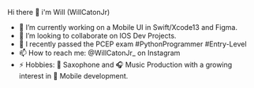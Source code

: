 Hi there 👋 i'm Will (WillCatonJr)

- 🎨 I’m currently working on a Mobile UI in Swift/Xcode13 and Figma.
- 👯 I’m looking to collaborate on IOS Dev Projects.
- 🥂 I recently passed the PCEP exam #PythonProgrammer #Entry-Level
- 📫 How to reach me: @WillCatonJr_ on Instagram 
- ⚡ Hobbies: 🎷 Saxophone and 🎧 Music Production with a growing interest in 📱 Mobile development.
